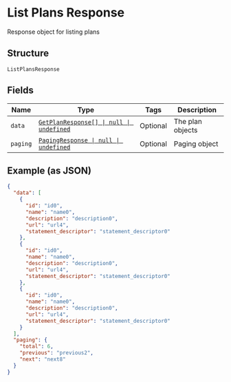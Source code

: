 
# List Plans Response

Response object for listing plans

## Structure

`ListPlansResponse`

## Fields

| Name | Type | Tags | Description |
|  --- | --- | --- | --- |
| `data` | [`GetPlanResponse[] \| null \| undefined`](../../doc/models/get-plan-response.md) | Optional | The plan objects |
| `paging` | [`PagingResponse \| null \| undefined`](../../doc/models/paging-response.md) | Optional | Paging object |

## Example (as JSON)

```json
{
  "data": [
    {
      "id": "id0",
      "name": "name0",
      "description": "description0",
      "url": "url4",
      "statement_descriptor": "statement_descriptor0"
    },
    {
      "id": "id0",
      "name": "name0",
      "description": "description0",
      "url": "url4",
      "statement_descriptor": "statement_descriptor0"
    },
    {
      "id": "id0",
      "name": "name0",
      "description": "description0",
      "url": "url4",
      "statement_descriptor": "statement_descriptor0"
    }
  ],
  "paging": {
    "total": 6,
    "previous": "previous2",
    "next": "next8"
  }
}
```

